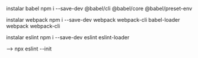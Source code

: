 instalar babel
npm i --save-dev @babel/cli @babel/core @babel/preset-env

instalar webpack
npm i --save-dev webpack webpack-cli babel-loader webpack webpack-cli

instalar eslint
npm i --save-dev eslint eslint-loader

--> npx eslint --init